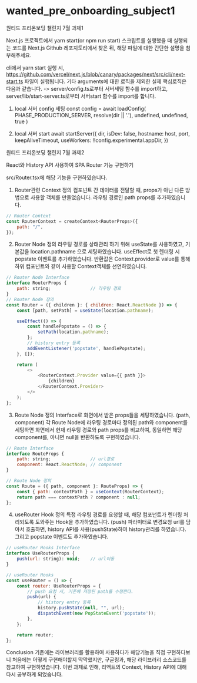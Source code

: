 # wanted_pre_onboarding_subject1
원티드 프리온보딩 챌린지 7월 과제1

Next.js 프로젝트에서 yarn start(or npm run start) 스크립트를 실행했을 때 실행되는 코드를 Next.js Github 레포지토리에서 찾은 뒤, 해당 파일에 대한 간단한 설명을 첨부해주세요.

cli에서 yarn start 실행 시, https://github.com/vercel/next.js/blob/canary/packages/next/src/cli/next-start.ts 파일이 실행됩니다.
기타 arguments에 대한 로직을 제외한 실제 핵심로직은 다음과 같습니다.
-> server/config.ts로부터 서버세팅 함수를 import하고, server/lib/start-server.ts로부터 서버start 함수를 import를 합니다.

1. local 서버 config 세팅
const config = await loadConfig(
    PHASE_PRODUCTION_SERVER,
    resolve(dir || '.'),
    undefined,
    undefined,
    true
)

2. local 서버 start
await startServer({
    dir,
    isDev: false,
    hostname: host,
    port,
    keepAliveTimeout,
    useWorkers: !!config.experimental.appDir,
})

원티드 프리온보딩 챌린지 7월 과제2

React와 History API 사용하여 SPA Router 기능 구현하기

src/Router.tsx에 해당 기능을 구현하였습니다.

1. Router관련 Context 정의
컴포넌트 간 데이터를 전달할 때, props가 아닌 다른 방법으로 사용할 객체를 만들었습니다.
라우팅 경로인 path props를 추가하였습니다.

```javascript
// Router Context
const RouterContext = createContext<RouterProps>({
    path: "/",
});
```

2. Router Node 정의
라우팅 경로를 상태관리 하기 위해 useState를 사용하였고, 기본값을 location.pathname 으로 세팅하였습니다.
useEffect로 첫 렌더링 시 popstate 이벤트를 추가하였습니다.
반환값은 Context.provider로 value를 통해 하위 컴포넌트와 같이 사용할 Context객체를 선언하였습니다.

```javascript
// Router Node Interface
interface RouterProps {
    path: string;               // 라우팅 경로
}
// Router Node 정의
const Router = ({ children }: { children: React.ReactNode }) => {
    const [path, setPath] = useState(location.pathname);

    useEffect(() => {
        const handlePopstate = () => {
            setPath(location.pathname);
        };
        // history entry 등록
        addEventListener('popstate', handlePopstate);
    }, []);

    return (
        <>
            <RouterContext.Provider value={{ path }}>
                {children}
            </RouterContext.Provider>
        </>
    );
};
```

3. Route Node 정의
Interface로 화면에서 받은 props들을 세팅하였습니다. (path, component)
각 Route Node에 라우팅 경로마다 정의된 path와 component를 세팅하면
화면에서 현재 라우팅 경로와 path props를 비교하여, 동일하면 해당 component를, 아니면 null을 반환하도록 구현하였습니다.

```javascript
// Route Interface
interface RouteProps {
    path: string;               // url경로
    component: React.ReactNode; // component
}

// Route Node 정의
const Route = ({ path, component }: RouteProps) => {
    const { path: contextPath } = useContext(RouterContext);
    return path === contextPath ? component : null;
};
```

4. useRouter Hook 정의
특정 라우팅 경로를 요청할 때, 해당 컴포넌트가 렌더링 처리되도록 도와주는 Hook을 추가하였습니다. (push)
파라미터로 변경요청 url를 담아서 호출하면, history API를 사용(pushState)하여 history관리를 하였습니다.
그리고 popstate 이벤트도 추가하였습니다.

```javascript
// useRouter Hooks Interface
interface UseRouterProps {
    push(url: string): void;    // url이동
}

// useRouter Hooks
const useRouter = () => {
    const router: UseRouterProps = {
        // push 요청 시, 기존에 저장된 path를 수정한다.
        push(url) {
            // history entry 등록
            history.pushState(null, "", url);
            dispatchEvent(new PopStateEvent('popstate'));
        },
    };

    return router;
};
```

Conclusion
기존에는 라이브러리를 활용하여 사용하다가 해당기능을 직접 구현하다보니 처음에는 어떻게 구현해야할지 막막했지만,
구글링과, 해당 라이브러리 소스코드를 참고하여 구현하였습니다.
이번 과제로 인해, 리액트의 Context, History API에 대해 다시 공부하게 되었습니다. 